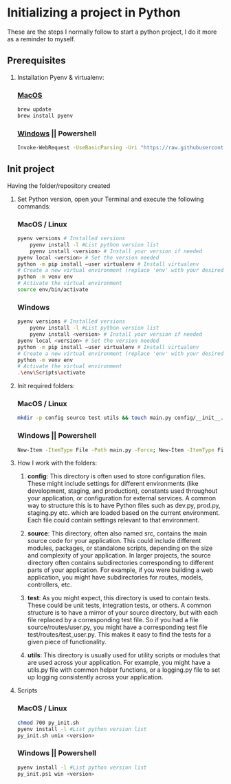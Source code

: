 # Initializing a project in Python
These are the steps I normally follow to start a python project, I do it more as a reminder to myself.

## Prerequisites
1. Installation Pyenv & virtualenv:

    ### [MacOS](https://github.com/pyenv/pyenv 'Pyenv repo') 
    ```bash
    brew update
    brew install pyenv
    ```
    ### [Windows](https://github.com/pyenv-win/pyenv-win 'Pyenv-win') || Powershell
    ```bash
    Invoke-WebRequest -UseBasicParsing -Uri "https://raw.githubusercontent.com/pyenv-win/pyenv-win/master/pyenv-win/install-pyenv-win.ps1" -OutFile "./install-pyenv-win.ps1"; &"./install-pyenv-win.ps1"
    ```
## Init project
Having the folder/repository created
1. Set Python version, open your Terminal and execute the following commands:

    ### MacOS / Linux
    ```bash
    pyenv versions # Installed versions
        pyenv install -l #List python version list
        pyenv install <version> # Install your version if needed
    pyenv local <version> # Set the version needed
    python -m pip install –user virtualenv # Install virtualenv
    # Create a new virtual environment (replace 'env' with your desired environment name)
    python -m venv env
    # Activate the virtual environment
    source env/bin/activate
    ```
    ### Windows
    ```bash
    pyenv versions # Installed versions
        pyenv install -l #List python version list
        pyenv install <version> # Install your version if needed
    pyenv local <version> # Set the version needed
    python -m pip install –user virtualenv # Install virtualenv
    # Create a new virtual environment (replace 'env' with your desired environment name)
    python -m venv env
    # Activate the virtual environment
    .\env\Scripts\activate 
    ```
2. Init required folders:
    ### MacOS / Linux
    ```bash
    mkdir -p config source test utils && touch main.py config/__init__.py source/__init__.py test/__init__.py utils/__init__.py
    ```
    ### Windows || Powershell
    ```bash
    New-Item -ItemType File -Path main.py -Force; New-Item -ItemType File -Path .\config\__init__.py -Force; New-Item -ItemType File -Path .\source\__init__.py -Force; New-Item -ItemType File -Path .\test\__init__.py -Force; New-Item -ItemType File -Path .\utils\__init__.py -Force
    ```

3. How I work with the folders:
    1. **config**: This directory is often used to store configuration files. These might include settings for different environments (like development, staging, and production), constants used throughout your application, or configuration for external services.
    A common way to structure this is to have Python files such as dev.py, prod.py, staging.py etc. which are loaded based on the current environment. Each file could contain settings relevant to that environment.

    2. **source**: This directory, often also named src, contains the main source code for your application. This could include different modules, packages, or standalone scripts, depending on the size and complexity of your application.
    In larger projects, the source directory often contains subdirectories corresponding to different parts of your application. For example, if you were building a web application, you might have subdirectories for routes, models, controllers, etc.

    3. **test**: As you might expect, this directory is used to contain tests. These could be unit tests, integration tests, or others. A common structure is to have a mirror of your source directory, but with each file replaced by a corresponding test file.
    So if you had a file source/routes/user.py, you might have a corresponding test file test/routes/test_user.py. This makes it easy to find the tests for a given piece of functionality.

    4. **utils**: This directory is usually used for utility scripts or modules that are used across your application. For example, you might have a utils.py file with common helper functions, or a logging.py file to set up logging consistently across your application.

4. Scripts
    ### MacOS / Linux
    ```bash
    chmod 700 py_init.sh
    pyenv install -l #List python version list
    py_init.sh unix <version>
    ```
    ### Windows || Powershell
    ```bash
    pyenv install -l #List python version list
    py_init.ps1 win <version>
    ```
